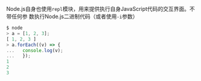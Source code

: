 Node.js自身也使用`repl`模块，用来提供执行自身JavaScript代码的交互界面。不带任何参
数执行Node.js二进制代码（或者使用`-i`参数）


```js
$ node
> a = [1, 2, 3];
[ 1, 2, 3 ]
> a.forEach((v) => {
...   console.log(v);
...   });
1
2
3
```

